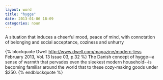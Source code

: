 ```yaml
---
layout: word
title: "hygge"
date: 2013-01-06 18:09
categories: noun
---
```


A situation that induces a cheerful mood, peace of mind, with connotation of belonging and social acceptance, coziness and unhurry

<!-- more -->

{% blockquote Dwell http://www.dwell.com/magazine/modern-less February 2013, Vol. 13 Issue 03, p.32 %}
The Danish concept of hygge--a sense of warmth that pervades even the sleekest modern household--is becoming familiar around the world that to these cozy-making goods under $250.
{% endblockquote %}
